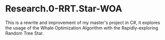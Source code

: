 # Research.0-RRT.Star-WOA
This is a rewrite and improvement of my master's project in C#, it explores the usage of the Whale Optimization Algorithm with the Rapidly-exploring Random Tree Star.
